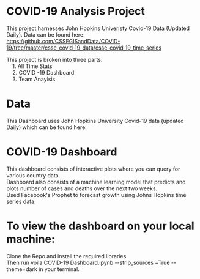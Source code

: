 # COVID-19 Analysis Project
This project harnesses John Hopkins Univeristy Covid-19 Data (Updated Daily).
Data can be found here:
https://github.com/CSSEGISandData/COVID-19/tree/master/csse_covid_19_data/csse_covid_19_time_series

This project is broken into three parts:<br/>
       &nbsp;&nbsp;&nbsp;  1. All Time Stats<br/>
       &nbsp;&nbsp;&nbsp;  2. COVID -19 Dashboard<br/>
       &nbsp;&nbsp;&nbsp;  3. Team Anaylsis<br/>

# Data 
This Dashboard uses John Hopkins University Covid-19 data (updated Daily) which can be found here:


# COVID-19 Dashboard
This dashboard consists of interactive plots where you can query for various country data.\
Dashboard also consists of a machine learning model that predicts and plots number of cases and deaths over the next two weeks.\
Used Facebook's Prophet to forecast growth using Johns Hopkins time series data.

# To view the dashboard on your local machine:
Clone the Repo and install the required libraries.\
Then run voila COVID-19 Dashboard.ipynb --strip_sources =True --theme=dark in your terminal.

